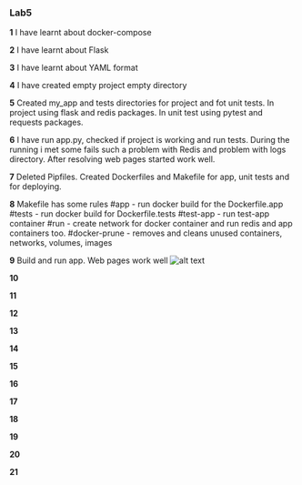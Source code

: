### Lab5    

**1**
I have learnt about docker-compose

**2**
I have learnt about Flask

**3**
I have learnt about YAML format

**4**
I have created empty project empty directory

**5**
Created my_app and tests directories for project and fot unit tests. In project using flask and redis packages. In unit test using pytest and requests packages.

**6**
I have run app.py, checked if project is working and run tests.
During the running i met some fails such a problem with Redis and problem with logs directory.
After resolving web pages started work well.

**7**
Deleted Pipfiles. Created Dockerfiles and Makefile for app, unit tests and for deploying.

**8**
Makefile has some rules
#app - run docker build for the Dockerfile.app
#tests - run docker build for Dockerfile.tests
#test-app - run test-app container
#run - create network for docker container and run redis and app containers too.
#docker-prune - removes and cleans unused containers, networks, volumes, images

**9**
Build and run app. Web pages work well
![alt text](Screenshot/1.png)

**10**

**11**

**12**

**13**

**14**

**15**

**16**

**17**

**18**

**19**

**20**

**21**